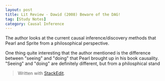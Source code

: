 ```yaml
---
layout: post
title: Lit Review - Dawid (2008) Beware of the DAG!
tag: [Study Notes]
category: Causal Inference
---
```

The author looks at the current causal inference/discovery methods that Pearl and Sprite from a philosophical perspective. 

One thing quite interesting that the author mentioned is the difference between "seeing" and "doing" that Pearl brought up in his book causality. "Seeing" and "doing" are definitely different, but from a philosphical stand


> Written with [StackEdit](https://stackedit.io/).
<!--stackedit_data:
eyJoaXN0b3J5IjpbLTIwNDQzMTA5MzQsODkwODk1MTc0LC0xNT
MyNjk3ODddfQ==
-->